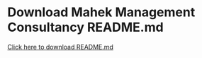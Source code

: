 <html>
  <head>
    <title>Download README.md</title>
  </head>
  <body>
    <h1>Download Mahek Management Consultancy README.md</h1>
    <a href="data:text/markdown;charset=utf-8, %23%20%F0%9F%9A%80%20Mahek%20Management%20Consultancy%20-%20Delivery%20Jobs%20Portal%0A%0AMahek%20Management%20Consultancy%20ek%20jani-mani%20consultancy%20firm%20hai%20jo%20**delivery%20boy**%20ki%20hiring%20karti%20hai%20**part-time%20aur%20full-time**%20dono%20mode%20me.%20Agar%20aap%20interested%20ho%20aur%20apni%20career%20ko%20delivery%20services%20ke%20field%20me%20grow%20karna%20chahte%20ho,%20to%20niche%20di%20gayi%20information%20aapke%20liye%20useful%20hog..." download="README.md">Click here to download README.md</a>
  </body>
</html>

